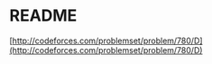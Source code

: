# README

[http://codeforces.com/problemset/problem/780/D](http://codeforces.com/problemset/problem/780/D)

